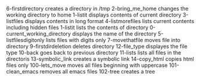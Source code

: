 6-firstdirectory creates a directory in /tmp
2-bring_me_home changes the working directory to home
1-listit displays contents of current directory
3-listfiles displays contents in long format
4-listmorefiles lists current contents including hidden files
1-listit lists the contents of directory
0-current_working_directory displays the name of the directory
5-listfilesdigitonly lists files with digits only
7-movethatfile moves file into directory
9-firstdirdeletion deletes directory
12-file_type displayes the file type
10-back goes back to previous directory
11-lists lists all files in the directoris
13-symbolic_link creates a symbolic link
14-copy_html copies html files only
100-lets_move moves all files beginning with uppercase
101-clean_emacs removes all emacs files
102-tree creates a tree
